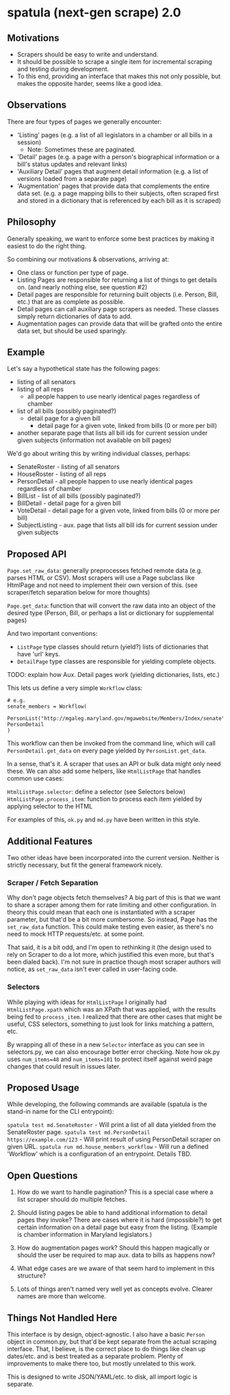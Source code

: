 # spatula (next-gen scrape) 2.0

## Motivations

- Scrapers should be easy to write and understand.
- It should be possible to scrape a single item for incremental scraping and testing during development.
- To this end, providing an interface that makes this not only possible, but makes the opposite harder, seems like a good idea.

## Observations

There are four types of pages we generally encounter:

- 'Listing' pages (e.g. a list of all legislators in a chamber or all bills in a session)
  - Note: Sometimes these are paginated.
- 'Detail' pages (e.g. a page with a person's biographical information or a bill's status updates and relevant links)
- 'Auxiliary Detail' pages that augment detail information (e.g. a list of versions loaded from a separate page)
- 'Augmentation' pages that provide data that complements the entire data set.  (e.g. a page mapping bills to their subjects, often scraped first and stored in a dictionary that is referenced by each bill as it is scraped)

## Philosophy

Generally speaking, we want to enforce some best practices by making it easiest to do the right thing.

So combining our motivations & observations, arriving at:

- One class or function per type of page.
- Listing Pages are responsible for returning a list of things to get details on. (and nearly nothing else, see question #2)
- Detail pages are responsible for returning built objects (i.e. Person, Bill, etc.) that are as complete as possible.
- Detail pages can call auxiliary page scrapers as needed.  These classes simply return dictionaries of data to add.
- Augmentation pages can provide data that will be grafted onto the entire data set, but should be used sparingly.

## Example

Let's say a hypothetical state has the following pages:

- listing of all senators
- listing of all reps
  - all people happen to use nearly identical pages regardless of chamber
- list of all bills (possibly paginated?)
  - detail page for a given bill
    - detail page for a given vote, linked from bills (0 or more per bill)
- another separate page that lists all bill ids for current session under given subjects (information not available on bill pages)

We'd go about writing this by writing individual classes, perhaps:

- SenateRoster - listing of all senators
- HouseRoster - listing of all reps
- PersonDetail - all people happen to use nearly identical pages regardless of chamber
- BillList - list of all bills (possibly paginated?)
- BillDetail - detail page for a given bill
- VoteDetail - detail page for a given vote, linked from bills (0 or more per bill)
- SubjectListing - aux. page that lists all bill ids for current session under given subjects

## Proposed API

`Page.set_raw_data`: generally preprocesses fetched remote data (e.g. parses HTML or CSV).  Most scrapers will use a Page subclass like HtmlPage and not need to implement their own version of this. (see scraper/fetch separation below for more thoughts)

`Page.get_data`: function that will convert the raw data into an object of the desired type (Person, Bill, or perhaps a list or dictionary for supplemental pages)

And two important conventions:
* `ListPage` type classes should return (yield?) lists of dictionaries that have 'url' keys.
* `DetailPage` type classes are responsible for yielding complete objects.

TODO: explain how Aux. Detail pages work (yielding dictionaries, lists, etc.)

This lets us define a very simple `Workflow` class:

```
# e.g.
senate_members = Workflow(
    PersonList("http://mgaleg.maryland.gov/mgawebsite/Members/Index/senate"), PersonDetail
)
```

This workflow can then be invoked from the command line, which will call `PersonDetail.get_data` on every page yielded by `PersonList.get_data`.

In a sense, that's it.  A scraper that uses an API or bulk data might only need these.  We can also add some helpers, like `HtmlListPage` that handles common use cases:

`HtmlListPage.selector`: define a selector (see Selectors below)
`HtmlListPage.process_item`: function to process each item yielded by applying selector to the HTML

For examples of this, ``ok.py`` and ``md.py`` have been written in this style.

## Additional Features

Two other ideas have been incorporated into the current version.  Neither is strictly necessary, but fit the general framework nicely.

### Scraper / Fetch Separation

Why don't page objects fetch themselves?  A big part of this is that we want to share a scraper among them for rate limiting and other configuration.  In theory this could mean that each one is instantiated with a scraper parameter, but that'd be a bit more cumbersome.  So instead, Page has the `set_raw_data` function.  This could make testing even easier, as there's no need to mock HTTP requests/etc. at some point.  

That said, it is a bit odd, and I'm open to rethinking it (the design used to rely on Scraper to do a lot more, which justified this even more, but that's been dialed back).  I'm not sure in practice though most scraper authors will notice, as `set_raw_data` isn't ever called in user-facing code.

### Selectors

While playing with ideas for `HtmlListPage` I originally had `HtmlListPage.xpath` which was an XPath that was applied, with the results being fed to `process_item`.  I realized that there are other cases that might be useful, CSS selectors, something to just look for links matching a pattern, etc.

By wrapping all of these in a new `Selector` interface as you can see in selectors.py, we can also encourage better error checking.  Note how ok.py uses `num_items=48` and `num_items=101` to protect itself against weird page changes that could result in issues later.

## Proposed Usage

While developing, the following commands are available (spatula is the stand-in name for the CLI entrypoint):

`spatula test md.SenateRoster` - Will print a list of all data yielded from the SenateRoster page.
`spatula test md.PersonDetail https://example.com/123` - Will print result of using PersonDetail scraper on given URL.
`spatula run md.house_members_workflow` - Will run a defined 'Workflow' which is a configuration of an entrypoint.  Details TBD.


## Open Questions

1. How do we want to handle pagination?  This is a special case where a list scraper should do multiple fetches.

2. Should listing pages be able to hand additional information to detail pages they invoke?  There are cases where it is hard (impossible?) to get certain information on a detail page but easy from the listing.  (Example is chamber information in Maryland legislators.)

3. How do augmentation pages work?  Should this happen magically or should the user be required to map aux. data to bills as happens now?

4. What edge cases are we aware of that seem hard to implement in this structure? 

5. Lots of things aren't named very well yet as concepts evolve. Clearer names are more than welcome.

## Things Not Handled Here

This interface is by design, object-agnostic.  I also have a basic `Person` object in common.py, but that'd be kept separate from the actual scraping interface.  That, I believe, is the correct place to do things like clean up dates/etc.  and is best treated as a separate problem.  Plenty of improvements to make there too, but mostly unrelated to this work.

This is designed to write JSON/YAML/etc. to disk, all import logic is separate.
